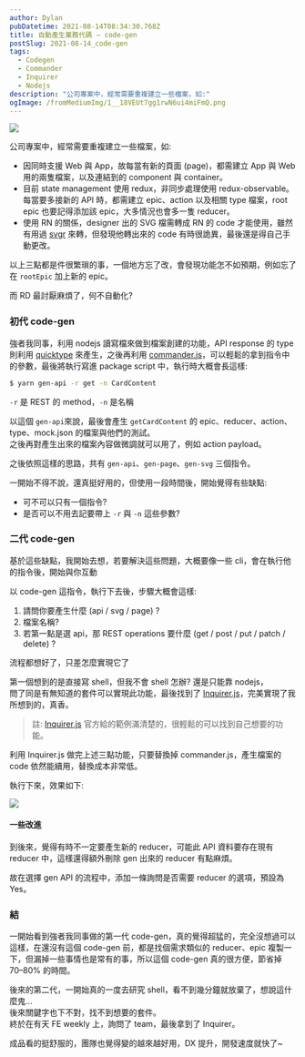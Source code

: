 ```yaml
---
author: Dylan
pubDatetime: 2021-08-14T08:34:30.768Z
title: 自動產生業務代碼 — code-gen
postSlug: 2021-08-14_code-gen
tags:
  - Codegen
  - Commander
  - Inquirer
  - Nodejs
description: "公司專案中，經常需要重複建立一些檔案，如:"
ogImage: /fromMediumImg/1__18VEUt7gg1rwN6ui4miFmQ.png
---
```


![](/fromMediumImg/1__18VEUt7gg1rwN6ui4miFmQ.png)

公司專案中，經常需要重複建立一些檔案，如:

- 因同時支援 Web 與 App，故每當有新的頁面 (page)，都需建立 App 與 Web 用的兩隻檔案，以及連結到的 component 與 container。
- 目前 state management 使用 redux，非同步處理使用 redux-observable。  
  每當要多接新的 API 時，都需建立 epic、action 以及相關 type 檔案，root epic 也要記得添加該 epic，大多情況也會多一隻 reducer。
- 使用 RN 的關係，designer 出的 SVG 檔需轉成 RN 的 code 才能使用，雖然有用過 [svgr](https://github.com/gregberge/svgr) 來轉，但發現他轉出來的 code 有時很詭異，最後還是得自己手動更改。

以上三點都是件很繁瑣的事，一個地方忘了改，會發現功能怎不如預期，例如忘了在 `rootEpic` 加上新的 epic。

而 RD 最討厭麻煩了，何不自動化?

### 初代 code-gen

強者我同事，利用 nodejs 讀寫檔來做到檔案創建的功能，API response 的 type 則利用 [quicktype](https://github.com/quicktype/quicktype) 來產生，之後再利用 [commander.js](https://github.com/tj/commander.js/)，可以輕鬆的拿到指令中的參數，最後將執行寫進 package script 中，執行時大概會長這樣:

```bash
$ yarn gen-api -r get -n CardContent
```

`-r` 是 REST 的 method，`-n` 是名稱

以這個 `gen-api`來說，最後會產生 `getCardContent` 的 epic、reducer、action、type、mock.json 的檔案與他們的測試。  
之後再對產生出來的檔案內容做微調就可以用了，例如 action payload。

之後依照這樣的思路，共有 `gen-api`、`gen-page`、`gen-svg` 三個指令。

一開始不得不說，還真挺好用的，但使用一段時間後，開始覺得有些缺點:

- 可不可以只有一個指令?
- 是否可以不用去記要帶上 `-r` 與 `-n` 這些參數?

### 二代 code-gen

基於這些缺點，我開始去想，若要解決這些問題，大概要像一些 cli，會在執行他的指令後，開始與你互動

以 code-gen 這指令，執行下去後，步驟大概會這樣:

1.  請問你要產生什麼 (api / svg / page) ?
2.  檔案名稱?
3.  若第一點是選 api，那 REST operations 要什麼 (get / post / put / patch / delete) ?

流程都想好了，只差怎麼實現它了

第一個想到的是直接寫 shell，但我不會 shell 怎辦? 還是只能靠 nodejs，  
問了同是有無知道的套件可以實現此功能，最後找到了 [Inquirer.js](https://github.com/SBoudrias/Inquirer.js)，完美實現了我所想到的，真香。

> 註: [Inquirer.js](https://github.com/SBoudrias/Inquirer.js) 官方給的範例滿清楚的，很輕鬆的可以找到自己想要的功能。

利用 Inquirer.js 做完上述三點功能，只要替換掉 commander.js，產生檔案的 code 依然能續用，替換成本非常低。

執行下來，效果如下:

![](/fromMediumImg/1__k__TB4IgwYfW07rTjRG5oPw.gif)

#### 一些改進

到後來，覺得有時不一定要產生新的 reducer，可能此 API 資料要存在現有 reducer 中，這樣還得額外刪除 gen 出來的 reducer 有點麻煩。

故在選擇 gen API 的流程中，添加一條詢問是否需要 reducer 的選項，預設為 Yes。

### 結

一開始看到強者我同事做的第一代 code-gen，真的覺得超猛的，完全沒想過可以這樣，在還沒有這個 code-gen 前，都是找個需求類似的 reducer、epic 複製一下，但漏掉一些事情也是常有的事，所以這個 code-gen 真的很方便，節省掉 70–80% 的時間。

後來的第二代，一開始真的一度去研究 shell，看不到幾分鐘就放棄了，想說這什麼鬼…  
後來關鍵字也下不對，找不到想要的套件。  
終於在有天 FE weekly 上，詢問了 team，最後拿到了 Inquirer。

成品看的挺舒服的，團隊也覺得變的越來越好用，DX 提升，開發速度就快了~
